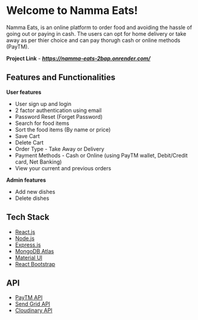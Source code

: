 # Welcome to Namma Eats!

Namma Eats, is an online platform to order food and avoiding the hassle of going out or paying in cash. The users can opt for home delivery or take away as per thier choice and can pay thorugh cash or online methods (PayTM). 

**Project Link** - ***https://namma-eats-2bap.onrender.com/***

## Features and Functionalities

**User features**

- User sign up and login
- 2 factor authentication using email
- Password Reset (Forget Password)
- Search for food items
- Sort the food items (By name or price)
- Save Cart
- Delete Cart
- Order Type - Take Away or Delivery
- Payment Methods - Cash or Online (using PayTM wallet, Debit/Credit card, Net Banking)
- View your current and previous orders

**Admin features**

- Add new dishes
- Delete dishes

## Tech Stack

- [React.js](https://reactjs.org/)
- [Node.js](https://nodejs.org/en/)
- [Express.js](https://expressjs.com/)
- [MongoDB Atlas](https://www.mongodb.com/cloud/atlas)
- [Material UI](https://material-ui.com/)
- [React Bootstrap](https://react-bootstrap.github.io/)

## API 

- [PayTM API](https://developer.paytm.com/docs/)
- [Send Grid API](https://sendgrid.com/)
- [Cloudinary API](https://cloudinary.com/)